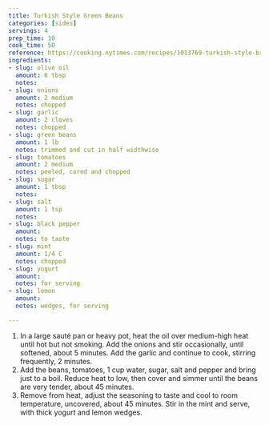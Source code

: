 ```yaml
---
title: Turkish Style Green Beans
categories: [sides]
servings: 4
prep_time: 10
cook_time: 50
reference: https://cooking.nytimes.com/recipes/1013769-turkish-style-braised-green-beans
ingredients:
- slug: olive oil
  amount: 6 tbsp
  notes:
- slug: onions
  amount: 2 medium
  notes: chopped
- slug: garlic
  amount: 2 cloves
  notes: chopped
- slug: green beans
  amount: 1 lb
  notes: trimmed and cut in half widthwise
- slug: tomatoes
  amount: 2 medium
  notes: peeled, cored and chopped
- slug: sugar
  amount: 1 tbsp
  notes:
- slug: salt
  amount: 1 tsp
  notes:
- slug: black pepper
  amount:
  notes: to taste
- slug: mint
  amount: 1/4 C
  notes: chopped
- slug: yogurt
  amount:
  notes: for serving
- slug: lemon
  amount:
  notes: wedges, for serving

---
```


1. In a large sauté pan or heavy pot, heat the oil over medium-high heat until hot but not smoking. Add the onions and stir occasionally, until softened, about 5 minutes. Add the garlic and continue to cook, stirring frequently, 2 minutes.
2. Add the beans, tomatoes, 1 cup water, sugar, salt and pepper and bring just to a boil. Reduce heat to low, then cover and simmer until the beans are very tender, about 45 minutes.
3. Remove from heat, adjust the seasoning to taste and cool to room temperature, uncovered, about 45 minutes. Stir in the mint and serve, with thick yogurt and lemon wedges.
